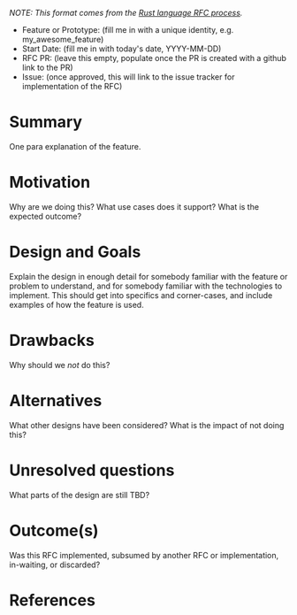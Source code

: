 _NOTE: This format comes from the
[Rust language RFC process](https://github.com/rust-lang/rfcs)._

- Feature or Prototype: (fill me in with a unique identity, e.g.
  my_awesome_feature)
- Start Date: (fill me in with today's date, YYYY-MM-DD)
- RFC PR: (leave this empty, populate once the PR is created with a github link to the PR)
- Issue: (once approved, this will link to the issue tracker for implementation of the RFC)

# Summary
[summary]: #summary

One para explanation of the feature.

# Motivation
[motivation]: #motivation

Why are we doing this? What use cases does it support? What is the expected
outcome?

# Design and Goals
[design]: #design-and-goals

Explain the design in enough detail for somebody familiar with the feature or
problem to understand, and for somebody familiar with the technologies to
implement. This should get into specifics and corner-cases, and include examples
of how the feature is used.

# Drawbacks
[drawbacks]: #drawbacks

Why should we *not* do this?

# Alternatives
[alternatives]: #alternatives

What other designs have been considered? What is the impact of not doing this?

# Unresolved questions
[unresolved]: #unresolved-questions

What parts of the design are still TBD?

# Outcome(s)
[outcome]: #outcome

Was this RFC implemented, subsumed by another RFC or implementation, in-waiting,
or discarded?

# References
[references]: #references
